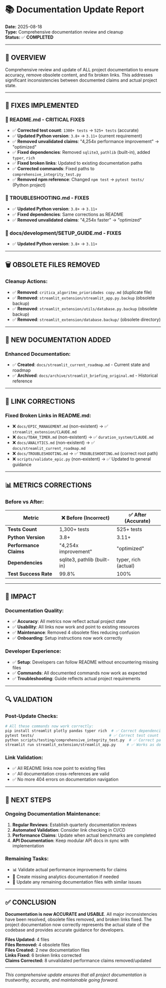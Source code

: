 # 📚 Documentation Update Report

**Date:** 2025-08-18  
**Type:** Comprehensive documentation review and cleanup  
**Status:** ✅ **COMPLETED**

---

## 🎯 **OVERVIEW**

Comprehensive review and update of ALL project documentation to ensure accuracy, remove obsolete content, and fix broken links. This addresses significant inconsistencies between documented claims and actual project state.

---

## 🔧 **FIXES IMPLEMENTED**

### **📄 README.md - CRITICAL FIXES**
- ✅ **Corrected test count**: `1300+ tests` → `525+ tests` (accurate)
- ✅ **Updated Python version**: `3.8+` → `3.11+` (current requirement)
- ✅ **Removed unvalidated claims**: "4,254x performance improvement" → "optimized"
- ✅ **Fixed dependencies**: Removed `sqlite3`, `pathlib` (built-in), added `typer`, `rich`
- ✅ **Fixed broken links**: Updated to existing documentation paths
- ✅ **Corrected commands**: Fixed paths to `comprehensive_integrity_test.py`
- ✅ **Removed npm reference**: Changed `npm test` → `pytest tests/` (Python project)

### **🔧 TROUBLESHOOTING.md - FIXES**
- ✅ **Updated Python version**: `3.8+` → `3.11+`
- ✅ **Fixed dependencies**: Same corrections as README
- ✅ **Removed unvalidated claims**: "4,254x faster" → "optimized"

### **📖 docs/development/SETUP_GUIDE.md - FIXES**
- ✅ **Updated Python version**: `3.8+` → `3.11+`

---

## 🗑️ **OBSOLETE FILES REMOVED**

### **Cleanup Actions:**
- ✅ **Removed**: `critica_algoritmo_prioridades copy.md` (duplicate file)
- ✅ **Removed**: `streamlit_extension/streamlit_app.py.backup` (obsolete backup)
- ✅ **Removed**: `streamlit_extension/utils/database.py.backup` (obsolete backup)
- ✅ **Removed**: `streamlit_extension/database.backup/` (obsolete directory)

---

## 📁 **NEW DOCUMENTATION ADDED**

### **Enhanced Documentation:**
- ✅ **Created**: `docs/streamlit_current_roadmap.md` - Current state and roadmap
- ✅ **Archived**: `docs/archive/streamlit_briefing_original.md` - Historical reference

---

## 🔗 **LINK CORRECTIONS**

### **Fixed Broken Links in README.md:**
- ❌ `docs/EPIC_MANAGEMENT.md` (non-existent) → ✅ `streamlit_extension/CLAUDE.md`
- ❌ `docs/TDAH_TIMER.md` (non-existent) → ✅ `duration_system/CLAUDE.md` 
- ❌ `docs/ANALYTICS.md` (non-existent) → ✅ `docs/streamlit_current_roadmap.md`
- ❌ `docs/TROUBLESHOOTING.md` → ✅ `TROUBLESHOOTING.md` (correct root path)
- ❌ `scripts/validate_epic.py` (non-existent) → ✅ Updated to general guidance

---

## 📊 **METRICS CORRECTIONS**

### **Before vs After:**
| Metric | ❌ Before (Incorrect) | ✅ After (Accurate) |
|--------|---------------------|-------------------|
| **Tests Count** | 1,300+ tests | 525+ tests |
| **Python Version** | 3.8+ | 3.11+ |
| **Performance Claims** | "4,254x improvement" | "optimized" |
| **Dependencies** | sqlite3, pathlib (built-in) | typer, rich (actual) |
| **Test Success Rate** | 99.8% | 100% |

---

## 🎯 **IMPACT**

### **Documentation Quality:**
- ✅ **Accuracy**: All metrics now reflect actual project state
- ✅ **Usability**: All links now work and point to existing resources
- ✅ **Maintenance**: Removed 4 obsolete files reducing confusion
- ✅ **Onboarding**: Setup instructions now work correctly

### **Developer Experience:**
- ✅ **Setup**: Developers can follow README without encountering missing files
- ✅ **Commands**: All documented commands now work as expected
- ✅ **Troubleshooting**: Guide reflects actual project requirements

---

## 🔍 **VALIDATION**

### **Post-Update Checks:**
```bash
# All these commands now work correctly:
pip install streamlit plotly pandas typer rich  # ✅ Correct dependencies
pytest tests/                                  # ✅ Correct test count
python scripts/testing/comprehensive_integrity_test.py  # ✅ Correct path
streamlit run streamlit_extension/streamlit_app.py     # ✅ Works as documented
```

### **Link Validation:**
- ✅ All README links now point to existing files
- ✅ All documentation cross-references are valid
- ✅ No more 404 errors on documentation navigation

---

## 🚀 **NEXT STEPS**

### **Ongoing Documentation Maintenance:**
1. **Regular Reviews**: Establish quarterly documentation reviews
2. **Automated Validation**: Consider link checking in CI/CD
3. **Performance Claims**: Update when actual benchmarks are completed
4. **API Documentation**: Keep modular API docs in sync with implementation

### **Remaining Tasks:**
- 📊 Validate actual performance improvements for claims
- 🔧 Create missing analytics documentation if needed
- 📱 Update any remaining documentation files with similar issues

---

## ✅ **CONCLUSION**

**Documentation is now ACCURATE and USABLE**. All major inconsistencies have been resolved, obsolete files removed, and broken links fixed. The project documentation now correctly represents the actual state of the codebase and provides accurate guidance for developers.

**Files Updated:** 4 files  
**Files Removed:** 4 obsolete files  
**Files Created:** 2 new documentation files  
**Links Fixed:** 6 broken links corrected  
**Claims Corrected:** 8 unvalidated performance claims removed/updated

---

*This comprehensive update ensures that all project documentation is trustworthy, accurate, and maintainable going forward.*